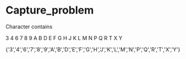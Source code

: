 # Capture_problem

Character contains 

3 4 6 7 8 9 A B D E F G H J K L M N P Q R T X Y

{'3','4','6','7','8','9','A','B','D','E','F','G','H','J','K','L','M','N','P','Q','R','T','X','Y'}
